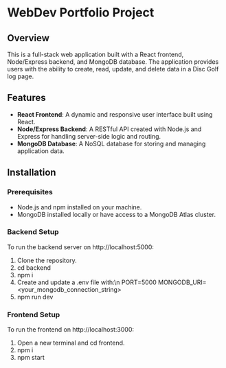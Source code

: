 # WebDev Portfolio Project

## Overview

This is a full-stack web application built with a React frontend, Node/Express backend, and MongoDB database. The application provides users with the ability to create, read, update, and delete data in a Disc Golf log page.

## Features

- **React Frontend**: A dynamic and responsive user interface built using React.
- **Node/Express Backend**: A RESTful API created with Node.js and Express for handling server-side logic and routing.
- **MongoDB Database**: A NoSQL database for storing and managing application data.

## Installation

### Prerequisites

- Node.js and npm installed on your machine.
- MongoDB installed locally or have access to a MongoDB Atlas cluster.

### Backend Setup
To run the backend server on http://localhost:5000:
1. Clone the repository.
2. cd backend
3. npm i
4. Create and update a .env file with:\n
    PORT=5000
    MONGODB_URI=<your_mongodb_connection_string>
5. npm run dev

### Frontend Setup
To run the frontend on http://localhost:3000:
1. Open a new terminal and cd frontend.
2. npm i
3. npm start
